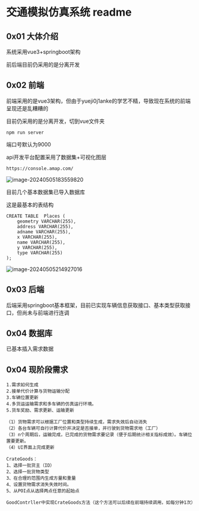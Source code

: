 # 交通模拟仿真系统 readme

## 0x01 大体介绍

系统采用vue3+springboot架构

前后端目前仍采用的是分离开发



## 0x02 前端

前端采用的是vue3架构，但由于yueji0j1anke的学艺不精，导致现在系统的前端呈现还是乱糟糟的

目前仍采用的是分离开发，切到vue文件夹

```
npm run server
```

端口号默认为9000



api开发平台配置采用了数据集+可视化图层

```
https://console.amap.com/
```

![image-20240505183559820](https://gitee.com/yuejinjianke/tuchuang/raw/master/image/image-20240505183559820.png)

目前几个基本数据集已导入数据库

这是最基本的表结构

```
CREATE TABLE  Places (
    geometry VARCHAR(255),
    address VARCHAR(255),
    adname VARCHAR(255),
    x VARCHAR(255),
    name VARCHAR(255),
    y VARCHAR(255),
    type VARCHAR(255)
);
```

![image-20240505214927016](https://gitee.com/yuejinjianke/tuchuang/raw/master/image/image-20240505214927016.png)





## 0x03 后端

后端采用springboot基本框架，目前已实现车辆信息获取接口、基本类型获取接口，但尚未与前端进行连调





## 0x04 数据库

已基本插入需求数据





## 0x04 现阶段需求

```
1.需求如何生成
2.接单代价计算与货物运输分配
3.车辆位置更新
4.多货运运输需求和多车辆的仿真运行环境。
5.货车奖励、需求更新、运输更新

（1）货物需求可以根据工厂位置和类型持续生成，需求失效后自动消失
（2）各台车辆可自行计算代价并决定是否接单，并行驶到货物需求地（工厂）
（3）n个周期后，运输完成，已完成的货物需求要记录（便于后期统计相关指标成效）。车辆位置要更新。
（4）UI界面上完成更新

CrateGoods：
1、选择一批货主（ID）
2、选择一批货物类型
3、在合理的范围内生成方量和重量
4、设置货物需求消失失效时间。
5、从POI点从选择两点任意的起始点

GoodContrller中实现CrateGoods方法（这个方法可以后续在前端持续调用，如每分钟1次）
```

